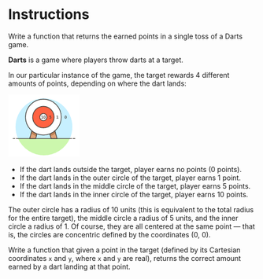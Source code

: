 # Instructions

Write a function that returns the earned points in a single toss of a Darts game.

**Darts** is a game where players throw darts at a target.

In our particular instance of the game, the target rewards 4 different amounts of points, depending on where the dart lands:

![dartboard](darts.png)

- If the dart lands outside the target, player earns no points (0 points).
- If the dart lands in the outer circle of the target, player earns 1 point.
- If the dart lands in the middle circle of the target, player earns 5 points.
- If the dart lands in the inner circle of the target, player earns 10 points.

The outer circle has a radius of 10 units (this is equivalent to the total radius for the entire target), the middle circle a radius of 5 units, and the inner circle a radius of 1. Of course, they are all centered at the same point — that is, the circles are concentric defined by the coordinates (0, 0).

Write a function that given a point in the target (defined by its Cartesian coordinates `x` and `y`, where `x` and `y` are real), returns the correct amount earned by a dart landing at that point.
